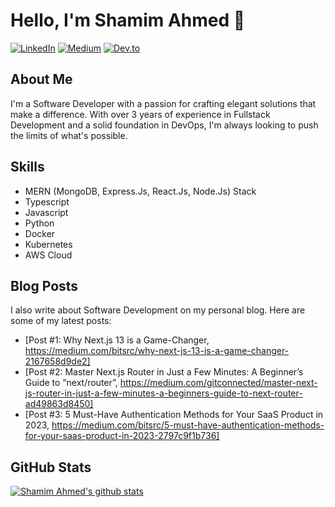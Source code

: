 # Hello, I'm Shamim Ahmed 👋

[![LinkedIn](https://img.shields.io/badge/-LinkedIn-blue?style=flat-square&logo=linkedin&logoColor=white&link=https://www.linkedin.com/in/shamimio/)](https://www.linkedin.com/in/shamimio/)
[![Medium](https://img.shields.io/badge/-Medium-black?style=flat-square&logo=medium&logoColor=white&link=https://medium.com/@shamimio)](https://medium.com/@shamimio)
[![Dev.to](https://img.shields.io/badge/-Dev.to-black?style=flat-square&logo=dev.to&logoColor=white&link=https://dev.to/shamimio)](https://dev.to/shamimio)

## About Me

I'm a Software Developer with a passion for crafting elegant solutions that make a difference. With over 3 years of experience in Fullstack Development and a solid foundation in DevOps, I'm always looking to push the limits of what's possible.

## Skills

- MERN (MongoDB, Express.Js, React.Js, Node.Js) Stack
- Typescript
- Javascript
- Python
- Docker
- Kubernetes
- AWS Cloud

## Blog Posts

I also write about Software Development on my personal blog. Here are some of my latest posts:

- [Post #1: Why Next.js 13 is a Game-Changer, https://medium.com/bitsrc/why-next-js-13-is-a-game-changer-2167658d9de2]
- [Post #2: Master Next.js Router in Just a Few Minutes: A Beginner’s Guide to “next/router”, https://medium.com/gitconnected/master-next-js-router-in-just-a-few-minutes-a-beginners-guide-to-next-router-ad49863d8450]
- [Post #3: 5 Must-Have Authentication Methods for Your SaaS Product in 2023, https://medium.com/bitsrc/5-must-have-authentication-methods-for-your-saas-product-in-2023-2797c9f1b736]

## GitHub Stats

<a href="https://github.com/shamim-io/github-readme-stats"><img align="center" src="https://github-readme-stats-74t2.vercel.app/api?username=shamim-io&show_icons=true&include_all_commits=true&theme=radical&hide_border=true" alt="Shamim Ahmed's github stats" /></a> 

<!-- | [![Top Langs](https://github-readme-stats.vercel.app/api/top-langs/?username=shamim-io&layout=compact)](https://github.com/shamim-io/github-readme-stats) | -->
<!-- | ------------- | ------------- | -->

<!-- ![Your GitHub stats](https://github-readme-stats.vercel.app/api?username=shamim-io&show_icons=true&theme=radical) --

## Connect With Me

- [LinkedIn](https://www.linkedin.com/in/shamimio/)
- [Twitter](https://twitter.com/shamim_io)
- [Medium](https://medium.com/@shamimio)
- [Dev.to](https://dev.to/shamimio)

Feel free to reach out and connect with me! 🚀
